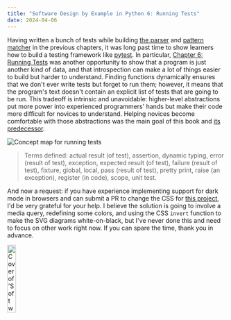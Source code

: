 ```yaml
---
title: "Software Design by Example in Python 6: Running Tests"
date: 2024-04-06
---
```


Having written a bunch of tests while building [the parser][sdxpy_parse] and [pattern matcher][sdxpy_glob]
in the previous chapters,
it was long past time to show learners how to build a testing framework like [pytest][pytest].
In particular,
[Chapter 6: Running Tests][sdxpy_test] was another opportunity to show that
a program is just another kind of data,
and that introspection can make a lot of things easier to build but harder to understand.
Finding functions dynamically ensures that we don't ever write tests but forget to run them;
however,
it means that the program's text doesn't contain an explicit list of tests that are going to be run.
This tradeoff is intrinsic and unavoidable:
higher-level abstractions put more power into experienced programmers' hands
but make their code more difficult for novices to understand.
Helping novices become comfortable with those abstractions
was the main goal of this book and [its predecessor][sdxjs].

<img class="centered" src="@root/sdxpy/test/concept_map.svg" alt="Concept map for running tests"/>

> Terms defined: actual result (of test), assertion, dynamic typing, error (result of test), exception, expected result (of test), failure (result of test), fixture, global, local, pass (result of test), pretty print, raise (an exception), register (in code), scope, unit test.

And now a request:
if you have experience implementing support for dark mode in browsers
and can submit a PR to change the CSS for [this project][repo],
I'd be very grateful for your help.
I believe the solution is going to involve a media query,
redefining some colors,
and using the CSS `invert` function to make the SVG diagrams white-on-black,
but I've never done this and need to focus on other work right now.
If you can spare the time,
thank you in advance.

<a href="https://www.routledge.com/Software-Design-by-Example-A-Tool-Based-Introduction-with-Python/Wilson/p/book/9781032725215"><img src="@root/sdxpy/sdxpy-cover.png" alt="Cover of 'Software Design by Example'" width="20%" class="centered">
</a>

[pytest]: https://docs.pytest.org/
[repo]: https://github.com/gvwilson/sdxpy/
[sdxjs]: @root/sdxjs/
[sdxpy]: @root/sdxpy/
[sdxpy_glob]: @root/sdxpy/glob/
[sdxpy_parse]: @root/sdxpy/parse/
[sdxpy_test]: @root/sdxpy/test/
